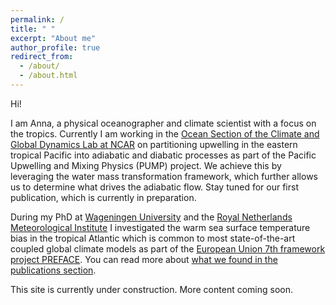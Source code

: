 ```yaml
---
permalink: /
title: " "
excerpt: "About me"
author_profile: true
redirect_from: 
  - /about/
  - /about.html
---
```


Hi!

I am Anna, a physical oceanographer and climate scientist with a focus on the tropics. Currently I am working in the [Ocean Section of the Climate and Global Dynamics Lab at NCAR](http://www.cgd.ucar.edu/oce/?ref=hp) on partitioning upwelling in the eastern tropical Pacific into adiabatic and diabatic processes as part of the Pacific Upwelling and Mixing Physics (PUMP) project. We achieve this by leveraging the water mass transformation framework, which further allows us to determine what drives the adiabatic flow. Stay tuned for our first publication, which is currently in preparation. 

During my PhD at [Wageningen University](https://www.wur.nl/en/Research-Results/Chair-groups/Environmental-Sciences/Meteorology-and-Air-Quality-Group.htm) and the [Royal Netherlands Meteorological Institute](https://www.knmi.nl/research/weather-climate-models) I investigated the warm sea surface temperature bias in the tropical Atlantic which is common to most state-of-the-art coupled global climate models as part of the [European Union 7th framework project PREFACE](https://preface.w.uib.no/). You can read more about [what we found in the publications section](https://aldepp.github.io/publications/).

This site is currently under construction. More content coming soon. 
